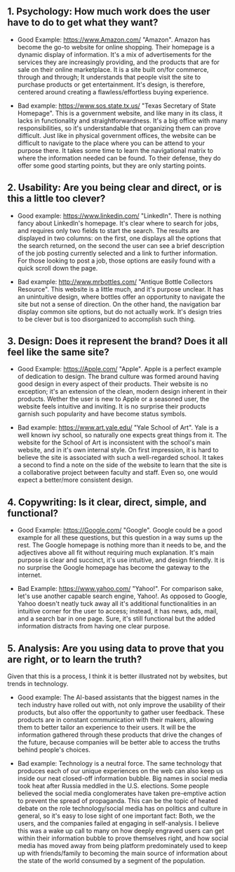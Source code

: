 ## 1. Psychology: How much work does the user have to do to get what they want?

* Good Example: https://www.Amazon.com/ "Amazon". Amazon has become the go-to website for online shopping. Their homepage is a dynamic display of information. It's a mix of advertisements for the services they are increasingly providing, and the products that are for sale on their online marketplace. It is a site built on/for commerce, through and through; It understands that people visit the site to purchase products or get entertainment. It's design, is therefore, centered around creating a flawless/effortless buying experience.  

* Bad example: https://www.sos.state.tx.us/ "Texas Secretary of State Homepage". This is a government website, and like many in its class, it lacks in functionality and straightforwardness. It's a big office with many responsibilities, so it's understandable that organizing them can prove difficult. Just like in physical government offices, the website can be difficult to navigate to the place where you can be attend to your purpose there. It takes some time to learn the navigational matrix to where the information needed can be found. To their defense, they do offer some good starting points, but they are only starting points.   

## 2. Usability: Are you being clear and direct, or is this a little too clever?

* Good example: https://www.linkedin.com/ "LinkedIn". There is nothing fancy about LinkedIn's homepage. It's clear where to search for jobs, and requires only two fields to start the search. The results are displayed in two columns: on the first, one displays all the options that the search returned, on the second the user can see a brief description of the job posting currently selected and a link to further information. For those looking to post a job, those options are easily found with a quick scroll down the page.  

* Bad example: http://www.mrbottles.com/ "Antique Bottle Collectors Resource". This website is a little much, and it's purpose unclear. It has an unintuitive design, where bottles offer an opportunity to navigate the site but not a sense of direction. On the other hand, the navigation bar display common site options, but do not actually work. It's design tries to be clever but is too disorganized to accomplish such thing.   

## 3. Design: Does it represent the brand? Does it all feel like the same site?

* Good Example: https://Apple.com/ "Apple". Apple is a perfect example of dedication to design. The brand culture was formed around having good design in every aspect of their products. Their website is no exception; it's an extension of the clean, modern design inherent in their products. Wether the user is new to Apple or a seasoned user, the website feels intuitive and inviting. It is no surprise their products garnish such popularity and have become status symbols.

* Bad example: https://www.art.yale.edu/ "Yale School of Art". Yale is a well known ivy school, so naturally one expects great things from it. The website for the School of Art is inconsistent with the school's main website, and in it's own internal style. On first impression, it is hard to believe the site is associated with such a well-regarded school. It takes a second to find a note on the side of the website to learn that the site is a collaborative project between faculty and staff. Even so, one would expect a better/more consistent design.       

## 4. Copywriting: Is it clear, direct, simple, and functional?

* Good Example: https://Google.com/ "Google". Google could be a good example for all these questions, but this question in a way sums up the rest. The Google homepage is nothing more than it needs to be, and the adjectives above all fit without requiring much explanation. It's main purpose is clear and succinct, it's use intuitive, and design friendly. It is no surprise the Google homepage has become the gateway to the internet.

* Bad Example: https://www.yahoo.com/ "Yahoo!". For comparison sake, let's use another capable search engine, Yahoo!. As opposed to Google, Yahoo doesn't neatly tuck away all it's additional functionalities in an intuitive corner for the user to access; instead, it has news, ads, mail, and a search bar in one page. Sure, it's still functional but the added information distracts from having one clear purpose.     

## 5. Analysis: Are you using data to prove that you are right, or to learn the truth?

Given that this is a process, I think it is better illustrated not by websites, but trends in technology.

* Good example: The AI-based assistants that the biggest names in the tech industry have rolled out with, not only improve the usability of their products, but also offer the opportunity to gather user feedback. These products are in constant communication with their makers, allowing them to better tailor an experience to their users. It will be the information gathered through these products that drive the changes of the future, because companies will be better able to access the truths behind people's choices.     


* Bad example: Technology is a neutral force. The same technology that produces each of our unique experiences on the web can also keep us inside our neat closed-off information bubble. Big names in social media took heat after Russia meddled in the U.S. elections. Some people believed the social media conglomerates have taken pre-emptive action to prevent the spread of propaganda. This can be the topic of heated debate on the role technology/social media has on politics and culture in general, so it's easy to lose sight of one important fact: Both, we the users, and the companies failed at engaging in self-analysis. I believe this was a wake up call to many on how deeply engraved users can get within their information bubble to prove themselves right, and how social media has moved away from being platform predominately used to keep up with friends/family to becoming the main source of information about the state of the world consumed by a segment of the population.    
